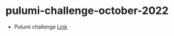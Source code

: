 # pulumi-challenge-october-2022

- Pulumi challenge [Link](https://www.pulumi.com/challenge/one-quickstart/)